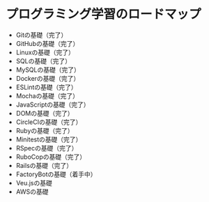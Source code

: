 # プログラミング学習のロードマップ

- Gitの基礎（完了）
- GitHubの基礎（完了）
- Linuxの基礎（完了）
- SQLの基礎（完了）
- MySQLの基礎（完了）
- Dockerの基礎（完了）
- ESLintの基礎（完了）
- Mochaの基礎（完了）
- JavaScriptの基礎（完了）
- DOMの基礎（完了）
- CircleCIの基礎（完了）
- Rubyの基礎（完了）
- Minitestの基礎（完了）
- RSpecの基礎（完了）
- RuboCopの基礎（完了）
- Railsの基礎（完了）
- FactoryBotの基礎（着手中）
- Veu.jsの基礎
- AWSの基礎